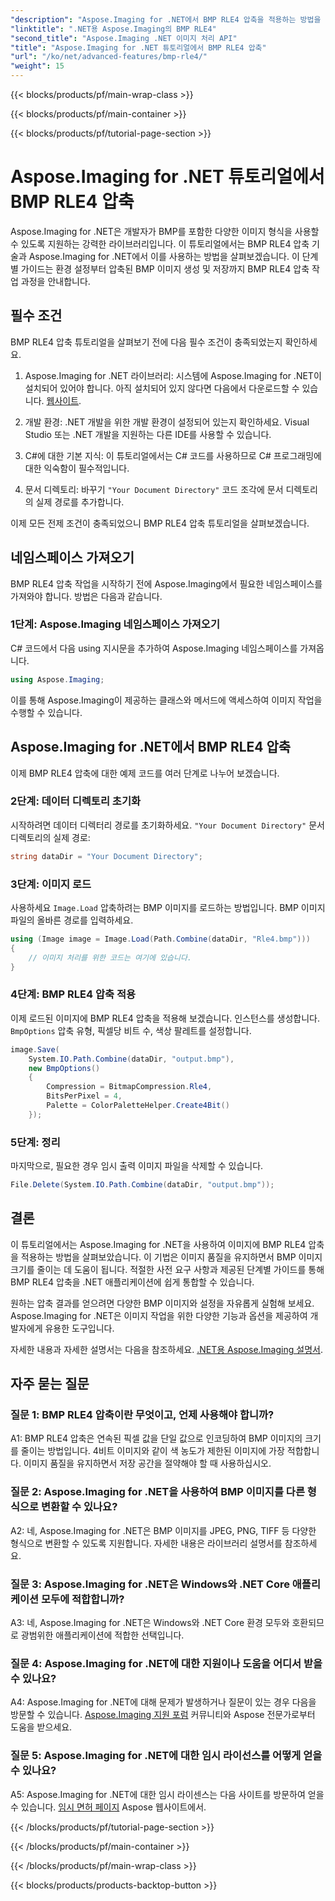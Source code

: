 ```yaml
---
"description": "Aspose.Imaging for .NET에서 BMP RLE4 압축을 적용하는 방법을 알아보세요. 품질 저하 없이 BMP 이미지 크기를 줄이는 방법을 알아보세요."
"linktitle": ".NET용 Aspose.Imaging의 BMP RLE4"
"second_title": "Aspose.Imaging .NET 이미지 처리 API"
"title": "Aspose.Imaging for .NET 튜토리얼에서 BMP RLE4 압축"
"url": "/ko/net/advanced-features/bmp-rle4/"
"weight": 15
---
```


{{< blocks/products/pf/main-wrap-class >}}

{{< blocks/products/pf/main-container >}}

{{< blocks/products/pf/tutorial-page-section >}}

# Aspose.Imaging for .NET 튜토리얼에서 BMP RLE4 압축

Aspose.Imaging for .NET은 개발자가 BMP를 포함한 다양한 이미지 형식을 사용할 수 있도록 지원하는 강력한 라이브러리입니다. 이 튜토리얼에서는 BMP RLE4 압축 기술과 Aspose.Imaging for .NET에서 이를 사용하는 방법을 살펴보겠습니다. 이 단계별 가이드는 환경 설정부터 압축된 BMP 이미지 생성 및 저장까지 BMP RLE4 압축 작업 과정을 안내합니다.

## 필수 조건

BMP RLE4 압축 튜토리얼을 살펴보기 전에 다음 필수 조건이 충족되었는지 확인하세요.

1. Aspose.Imaging for .NET 라이브러리: 시스템에 Aspose.Imaging for .NET이 설치되어 있어야 합니다. 아직 설치되어 있지 않다면 다음에서 다운로드할 수 있습니다. [웹사이트](https://releases.aspose.com/imaging/net/).

2. 개발 환경: .NET 개발을 위한 개발 환경이 설정되어 있는지 확인하세요. Visual Studio 또는 .NET 개발을 지원하는 다른 IDE를 사용할 수 있습니다.

3. C#에 대한 기본 지식: 이 튜토리얼에서는 C# 코드를 사용하므로 C# 프로그래밍에 대한 익숙함이 필수적입니다.

4. 문서 디렉토리: 바꾸기 `"Your Document Directory"` 코드 조각에 문서 디렉토리의 실제 경로를 추가합니다.

이제 모든 전제 조건이 충족되었으니 BMP RLE4 압축 튜토리얼을 살펴보겠습니다.

## 네임스페이스 가져오기

BMP RLE4 압축 작업을 시작하기 전에 Aspose.Imaging에서 필요한 네임스페이스를 가져와야 합니다. 방법은 다음과 같습니다.

### 1단계: Aspose.Imaging 네임스페이스 가져오기

C# 코드에서 다음 using 지시문을 추가하여 Aspose.Imaging 네임스페이스를 가져옵니다.

```csharp
using Aspose.Imaging;
```

이를 통해 Aspose.Imaging이 제공하는 클래스와 메서드에 액세스하여 이미지 작업을 수행할 수 있습니다.

## Aspose.Imaging for .NET에서 BMP RLE4 압축

이제 BMP RLE4 압축에 대한 예제 코드를 여러 단계로 나누어 보겠습니다.

### 2단계: 데이터 디렉토리 초기화

시작하려면 데이터 디렉터리 경로를 초기화하세요. `"Your Document Directory"` 문서 디렉토리의 실제 경로:

```csharp
string dataDir = "Your Document Directory";
```

### 3단계: 이미지 로드

사용하세요 `Image.Load` 압축하려는 BMP 이미지를 로드하는 방법입니다. BMP 이미지 파일의 올바른 경로를 입력하세요.

```csharp
using (Image image = Image.Load(Path.Combine(dataDir, "Rle4.bmp")))
{
    // 이미지 처리를 위한 코드는 여기에 있습니다.
}
```

### 4단계: BMP RLE4 압축 적용

이제 로드된 이미지에 BMP RLE4 압축을 적용해 보겠습니다. 인스턴스를 생성합니다. `BmpOptions` 압축 유형, 픽셀당 비트 수, 색상 팔레트를 설정합니다.

```csharp
image.Save(
    System.IO.Path.Combine(dataDir, "output.bmp"),
    new BmpOptions()
    {
        Compression = BitmapCompression.Rle4,
        BitsPerPixel = 4,
        Palette = ColorPaletteHelper.Create4Bit()
    });
```

### 5단계: 정리

마지막으로, 필요한 경우 임시 출력 이미지 파일을 삭제할 수 있습니다.

```csharp
File.Delete(System.IO.Path.Combine(dataDir, "output.bmp"));
```

## 결론

이 튜토리얼에서는 Aspose.Imaging for .NET을 사용하여 이미지에 BMP RLE4 압축을 적용하는 방법을 살펴보았습니다. 이 기법은 이미지 품질을 유지하면서 BMP 이미지 크기를 줄이는 데 도움이 됩니다. 적절한 사전 요구 사항과 제공된 단계별 가이드를 통해 BMP RLE4 압축을 .NET 애플리케이션에 쉽게 통합할 수 있습니다.

원하는 압축 결과를 얻으려면 다양한 BMP 이미지와 설정을 자유롭게 실험해 보세요. Aspose.Imaging for .NET은 이미지 작업을 위한 다양한 기능과 옵션을 제공하여 개발자에게 유용한 도구입니다.

자세한 내용과 자세한 설명서는 다음을 참조하세요. [.NET용 Aspose.Imaging 설명서](https://reference.aspose.com/imaging/net/).

## 자주 묻는 질문

### 질문 1: BMP RLE4 압축이란 무엇이고, 언제 사용해야 합니까?

A1: BMP RLE4 압축은 연속된 픽셀 값을 단일 값으로 인코딩하여 BMP 이미지의 크기를 줄이는 방법입니다. 4비트 이미지와 같이 색 농도가 제한된 이미지에 가장 적합합니다. 이미지 품질을 유지하면서 저장 공간을 절약해야 할 때 사용하십시오.

### 질문 2: Aspose.Imaging for .NET을 사용하여 BMP 이미지를 다른 형식으로 변환할 수 있나요?

A2: 네, Aspose.Imaging for .NET은 BMP 이미지를 JPEG, PNG, TIFF 등 다양한 형식으로 변환할 수 있도록 지원합니다. 자세한 내용은 라이브러리 설명서를 참조하세요.

### 질문 3: Aspose.Imaging for .NET은 Windows와 .NET Core 애플리케이션 모두에 적합합니까?

A3: 네, Aspose.Imaging for .NET은 Windows와 .NET Core 환경 모두와 호환되므로 광범위한 애플리케이션에 적합한 선택입니다.

### 질문 4: Aspose.Imaging for .NET에 대한 지원이나 도움을 어디서 받을 수 있나요?

A4: Aspose.Imaging for .NET에 대해 문제가 발생하거나 질문이 있는 경우 다음을 방문할 수 있습니다. [Aspose.Imaging 지원 포럼](https://forum.aspose.com/) 커뮤니티와 Aspose 전문가로부터 도움을 받으세요.

### 질문 5: Aspose.Imaging for .NET에 대한 임시 라이선스를 어떻게 얻을 수 있나요?

A5: Aspose.Imaging for .NET에 대한 임시 라이센스는 다음 사이트를 방문하여 얻을 수 있습니다. [임시 면허 페이지](https://purchase.aspose.com/temporary-license/) Aspose 웹사이트에서.

{{< /blocks/products/pf/tutorial-page-section >}}

{{< /blocks/products/pf/main-container >}}

{{< /blocks/products/pf/main-wrap-class >}}

{{< blocks/products/products-backtop-button >}}